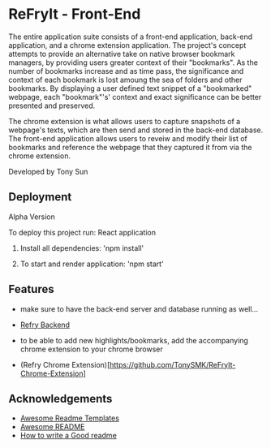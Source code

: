 # ReFryIt - Front-End

The entire application suite consists of a front-end application,
back-end application, and a chrome extension application.
The project's concept attempts to provide an alternative take on native
browser bookmark managers, by providing users greater context of their "bookmarks".
As the number of bookmarks increase and as time pass, the significance and context of
each bookmark is lost amoung the sea of folders and other bookmarks. By displaying a user
defined text snippet of a "bookmarked" webpage, each "bookmark"'s' context
and exact significance can be better presented and preserved.

The chrome extension is what allows users to capture snapshots of
a webpage's texts, which are then send and stored in the back-end database.
The front-end application allows users to reveiw and modify their list of bookmarks
and reference the webpage that they captured it from via the chrome extension.

Developed by Tony Sun

## Deployment

Alpha Version

To deploy this project run: React application

1. Install all dependencies:
   'npm install'

2. To start and render application:
   'npm start'

## Features

* make sure to have the back-end server and database running as well...
* [Refry Backend](https://github.com/TonySMK/ReFryIt-Backend)

* to be able to add new highlights/bookmarks, add the accompanying chrome extension to your chrome browser
* (Refry Chrome Extension)[https://github.com/TonySMK/ReFryIt-Chrome-Extension]

## Acknowledgements

- [Awesome Readme Templates](https://awesomeopensource.com/project/elangosundar/awesome-README-templates)
- [Awesome README](https://github.com/matiassingers/awesome-readme)
- [How to write a Good readme](https://bulldogjob.com/news/449-how-to-write-a-good-readme-for-your-github-project)
